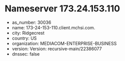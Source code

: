 # Nameserver 173.24.153.110

* as_number: 30036
* name: 173-24-153-110.client.mchsi.com.
* city: Ridgecrest
* country: US
* organization: MEDIACOM-ENTERPRISE-BUSINESS
* version: Version: recursive-main/22386077
* dnssec: false
